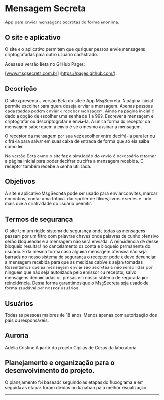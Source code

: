 # Mensagem Secreta
App para enviar mensagens secretas de forma anonima.

## O site e aplicativo

O site e o aplicativo permitem que qualquer pessoa envie mensagens criptografadas para outro usuário cadastrado. 

Acesse a versão Beta no GitHub Pages:

[www.msgsecreta.com.br] (https://pages.github.com/).

## Descrição

O site apresenta a versão Beta do site e App MsgSecreta.
A página inicial permite escolher para quem deseja enviar a mensagem.
Apenas pessoas cadastradas podem enviar e receber mensagem.
Ainda na página inicial é dado a opção de escolher uma senha de 1 a 999.
Escrever a mensagem e criptografar ou descriptografar e enviá-la.
A única forma do receptor da mensagem saber quem a envio é se o mesmo assinar a mensagem.

O receptor da mensagem por sua vez escolher entre decifrá-la para ler ou cifrá-la para salvar em suas caixa de entrada de forma que só ela saiba como ler.

Na versão Beta como o site faz a simulação do envio é necessário retornar a página inicial para poder decifrar ou cifra a mensagem recebida.
O receptor também recebe a senha utilizada.

## Objetivos

A site e aplicativo MsgSecreta pode ser usado para enviar convites, marcar encontros, contar uma fofoca, dar spoiler de filmes,livros e series e tudo mais que a criatividade do usuário permitir.

## Termos de segurança

O site tem um rígido sistema de segurança onde todas as mensagens passam por um filtro com palavras chaves onde palavras de cunho ofensivo serão bloqueadas  e a mensagem  não será enviada.
A reincidência de desse bloqueio resultará no cancelamento da conta e bloqueio permanente do usuário.
E da mesma forma caso alguma mensagem ofensiva não seja barrada no nosso sistema de segurança o receptor pode e deve denunciar a mensagem recebida para que as medidas cabíveis sejam tomadas.
Ressaltamos que as mensagem enviar são secretas e não serão lidas por ninguém que não seja autorizada pelo emissor ou receptor, salvo mensagens denunciadas ou presas em nosso sistema de segurada por reincidência.
Dessa forma garantimos que o MsgSecreta seja usado de forma saudável por nossos usuários.

## Usuários

Todas as pessoas maiores de 18 anos.
Menos apenas com autorização dos pais ou responsáveis.

## Auroria

Adélia Cristine 
A partir do projeto Ciphas de Cesas da laboratoria


## Planejamento e organização para o desenvolvimento do projeto.


O planejamento foi baseado seguindo as etapas do fluxograma e em seguida as etapas foram dividas no kanaban para melhor visualização.


***

